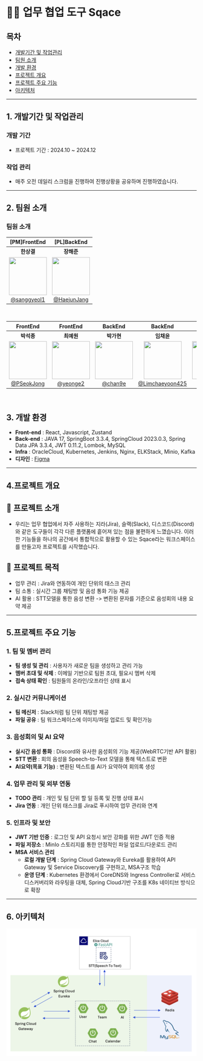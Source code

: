 # 👨‍💻 업무 협업 도구 Sqace

## 목차
- [개발기간 및 작업관리](#1-개발기간-및-작업관리)
- [팀원 소개](#2-팀원-소개)
- [개발 환경](#3-개발-환경)
- [프로젝트 개요](#4프로젝트-개요)
- [프로젝트 주요 기능](#5프로젝트-주요-기능)
- [아키텍처](#6-아키텍처)

---

## 1. 개발기간 및 작업관리

### 개발 기간
- 프로젝트 기간 : 2024.10 ~ 2024.12

### 작업 관리
- 매주 오전 데일리 스크럼을 진행하여 진행상황을 공유하며 진행하였습니다.
---

## 2. 팀원 소개

### 팀원 소개
|                                                           **[PM]FrontEnd**                                                           |                                                           **[PL]BackEnd**                                                            |
 |:------------------------------------------------------------------------------------------------------------------------------------:|:------------------------------------------------------------------------------------------------------------------------------------:|
|                                                               **한상결**                                                                |                                                               **장해준**                                                                |
| [<img src="https://avatars.githubusercontent.com/sanggyeol1" height=100 width=100> <br/> @sanggyeol1](https://github.com/sanggyeol1) | [<img src="https://avatars.githubusercontent.com/HaejunJang" height=100 width=100> <br/> @HaejunJang](https://github.com/HaejunJang) |

<br>

|                                                           **FrontEnd**                                                            |                                                        **FrontEnd**                                                         |                                                       **BackEnd**                                                        |                                                                   **BackEnd**                                                                    |                                                           **Infra**                                                            |
|:---------------------------------------------------------------------------------------------------------------------------------:|:---------------------------------------------------------------------------------------------------------------------------:|:------------------------------------------------------------------------------------------------------------------------:|:------------------------------------------------------------------------------------------------------------------------------------------------:|:------------------------------------------------------------------------------------------------------------------------------:|
|                                                              **박석종**                                                              |                                                           **최예원**                                                           |                                                         **박가현**                                                          |                                                                     **임채윤**                                                                      |                                                            **하재웅**                                                             |
| [<img src="https://avatars.githubusercontent.com/PSeokJong" height=100 width=100> <br/> @PSeokJong](https://github.com/PSeokJong) | [<img src="https://avatars.githubusercontent.com/yeonge2" height=100 width=100> <br/> @yeonge2](https://github.com/yeonge2) | [<img src="https://avatars.githubusercontent.com/chan9e" height=100 width=100> <br/> @chan9e](https://github.com/chan9e) | [<img src="https://avatars.githubusercontent.com/Limchaeyoon425" height=100 width=100> <br/> @Limchaeyoon425](https://github.com/Limchaeyoon425) | [<img src="https://avatars.githubusercontent.com/qlfyd123" height=100 width=100> <br/> @qlfyd123](https://github.com/qlfyd123) |
<br>

## 3. 개발 환경

- **Front-end** : React, Javascript, Zustand
- **Back-end** : JAVA 17, SpringBoot 3.3.4, SpringCloud 2023.0.3, Spring Data JPA 3.3.4, JWT 0.11.2, Lombok, MySQL
- **Infra** : OracleCloud, Kubernetes, Jenkins, Nginx, ELKStack, Minio, Kafka
- **디자인** : [Figma](https://www.figma.com/design/UJc2HrfLc2316CC832Abof/KEA-5%EA%B8%B0-Sqace-%ED%94%84%EB%A1%9C%EC%A0%9D%ED%8A%B8-%EB%94%94%EC%9E%90%EC%9D%B8?node-id=0-1&t=wLbp4EW7uf094RAx-0)

---

## 4.프로젝트 개요

## 🔹 프로젝트 소개
- 우리는 업무 협업에서 자주 사용하는 지라(Jira), 슬랙(Slack), 디스코드(Discord)와 같은 도구들이 각각 다른 플랫폼에 흩어져 있는 점을 불편하게 느꼈습니다. 이러한 기능들을 하나의 공간에서 통합적으로 활용할 수 있는 Sqace라는 워크스페이스를 만들고자 프로젝트를 시작했습니다.

## 🔹 프로젝트 목적
- 업무 관리 : Jira와 연동하여 개인 단위의 태스크 관리
- 팀 소통 : 실시간 그룹 채팅방 및 음성 통화 기능 제공
- AI 활용 : STT모델을 통한 음성 변환 -> 변환된 문자를 기준으로 음성회의 내용 요약 제공

---

## 5.프로젝트 주요 기능

### 1. 팀 및 멤버 관리
- **팀 생성 및 관리** : 사용자가 새로운 팀을 생성하고 관리 가능
- **멤버 초대 및 삭제** : 이메일 기반으로 팀원 초대, 필요시 멤버 삭제
- **접속 상태 확인** : 팀원들의 온라인/오프라인 상태 표시

### 2. 실시간 커뮤니케이션
- **팀 메신저** : Slack처럼 팀 단위 채팅방 제공
- **파일 공유** : 팀 워크스페이스에 이미지/파일 업로드 및 확인가능

### 3. 음성회의 및 AI 요약
- **실시간 음성 통화** : Discord와 유사한 음성회의 기능 제공(WebRTC기반 API 활용)
- **STT 변환** : 회의 음성을 Speech-to-Text 모델을 통해 텍스트로 변환
- **AI요약(목표 기능)** : 변환된 텍스트를 AI가 요약하여 회의록 생성

### 4. 업무 관리 및 외부 연동
- **TODO 관리** : 개인 및 팀 단위 할 일 등록 및 진행 상태 표시
- **Jira 연동** : 개인 단위 태스크를 Jira로 푸시하여 업무 관리와 연계

### 5. 인프라 및 보안
- **JWT 기반 인증** : 로그인 및 API 요청시 보안 강화를 위한 JWT 인증 적용
- **파일 저장소** : MinIo 스토리지를 통한 안정적인 파일 업로드/다운로드 관리
- **MSA 서비스 관리** 
  - **로컬 개발 단계** : Spring Cloud Gateway와 Eureka를 활용하여 API Gateway 및 Service Discovery를 구현하고, MSA구조 학습
  - **운영 단계** : Kubernetes 환경에서 CoreDNS와 Ingress Controller로 서비스 디스커버리와 라우팅을 대체, Spring Cloud기반 구조를 K8s 네이티브 방식으로 확장

---

## 6. 아키텍처

<img src="image1.png"  width="600">
